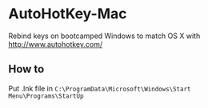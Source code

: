 # AutoHotKey-Mac
Rebind keys on bootcamped Windows to match OS X with http://www.autohotkey.com/

## How to
Put .lnk file in
`C:\ProgramData\Microsoft\Windows\Start Menu\Programs\StartUp`
